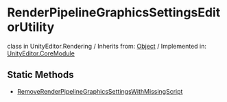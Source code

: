# RenderPipelineGraphicsSettingsEditorUtility
class in UnityEditor.Rendering
 / Inherits from: <a href="https://docs.unity3d.com/6000.2/Documentation/ScriptReference/Object.html">Object</a> / Implemented in: <a href="https://docs.unity3d.com/6000.2/Documentation/ScriptReference/UnityEditor.CoreModule.html">UnityEditor.CoreModule</a>

## Static Methods
- <a href="https://docs.unity3d.com/6000.2/Documentation/ScriptReference/RenderPipelineGraphicsSettingsEditorUtility.RemoveRenderPipelineGraphicsSettingsWithMissingScript.html">RemoveRenderPipelineGraphicsSettingsWithMissingScript</a>
